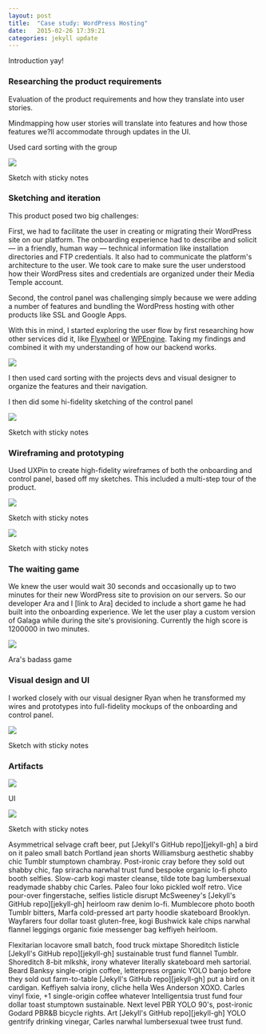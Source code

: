 ```yaml
---
layout: post
title:  "Case study: WordPress Hosting"
date:   2015-02-26 17:39:21
categories: jekyll update
---
```


Introduction yay!






<h3>Researching the product requirements</h3>

Evaluation of the product requirements and how they translate into user stories.

Mindmapping how user stories will translate into features and how those features we?ll accommodate through updates in the UI.

Used card sorting with the group

<img class="large" src="/images/wordpress-mind-mapping.jpg" />

<p class="caption">Sketch with sticky notes</p>





<h3>Sketching and iteration</h3>

This product posed two big challenges:

First, we had to facilitate the user in creating or migrating their WordPress site on our platform. The onboarding experience had to describe and solicit  &mdash; in a friendly, human way &mdash; technical information like installation directories and FTP credentials. It also had to communicate the platform's architecture to the user. We took care to make sure the user understood how their WordPress sites and credentials are organized under their Media Temple account.
    
Second, the control panel was challenging simply because we were adding a number of features and bundling the WordPress hosting with other products like SSL and Google Apps.

With this in mind, I started exploring the user flow by first researching how other services did it, like [Flywheel][flywheel] or [WPEngine][wpengine]. Taking my findings and combined it with my understanding of how our backend works.

<img class="large" src="/images/wordpress-user-flow.png" />

I then used card sorting with the projects devs and visual designer to organize the features and their navigation.

I then did some hi-fidelity sketching of the control panel

<img class="" src="/images/wordpress-panel-sketch.jpg" />

<p class="caption">Sketch with sticky notes</p>



<h3>Wireframing and prototyping</h3>

Used UXPin to create high-fidelity wireframes of both the onboarding and control panel, based off my sketches. This included a multi-step tour of the product.

<img class="large" src="/images/wordpress-onboard-wireframes.png" />

<p class="caption">Sketch with sticky notes</p>

<img class="large" src="/images/wordpress-my-site-control-panel.png" />

<p class="caption">Sketch with sticky notes</p>



<h3>The waiting game</h3>

We knew the user would wait 30 seconds and occasionally up to two minutes for their new WordPress site to provision on our servers. So our developer Ara and I [link to Ara] decided to include a short game he had built into the onboarding experience. We let the user play a custom version of Galaga while during the site's provisioning. Currently the high score is 1200000 in two minutes.

<img class="large" src="/images/test-dashboard.jpg" />

<p class="caption">Ara's badass game</p>



<h3>Visual design and UI</h3>

I worked closely with our visual designer Ryan when he transformed my wires and prototypes into full-fidelity mockups of the onboarding and control panel.



<img class="large" src="/images/wordpress-my-site-ui.png" />

<p class="caption">Sketch with sticky notes</p>



<h3>Artifacts</h3>

<img class="large" src="/images/wordpress-onboard-ui.png" />

<p class="caption"> UI</p>

<img class="large" src="/images/wordpress-all-sites-ui.png" />

<p class="caption">Sketch with sticky notes</p>














Asymmetrical selvage craft beer, put [Jekyll's GitHub repo][jekyll-gh] a bird on it paleo small batch Portland jean shorts Williamsburg aesthetic shabby chic Tumblr stumptown chambray. Post-ironic cray before they sold out shabby chic, fap sriracha narwhal trust fund bespoke organic lo-fi photo booth selfies. Slow-carb kogi master cleanse, tilde tote bag lumbersexual readymade shabby chic Carles. Paleo four loko pickled wolf retro. Vice pour-over fingerstache, selfies listicle disrupt McSweeney's [Jekyll's GitHub repo][jekyll-gh] heirloom raw denim lo-fi. Mumblecore photo booth Tumblr bitters, Marfa cold-pressed art party hoodie skateboard Brooklyn. Wayfarers four dollar toast gluten-free, kogi Bushwick kale chips narwhal flannel leggings organic fixie messenger bag keffiyeh heirloom.



Flexitarian locavore small batch, food truck mixtape Shoreditch listicle [Jekyll's GitHub repo][jekyll-gh] sustainable trust fund flannel Tumblr. Shoreditch 8-bit mlkshk, irony whatever literally skateboard meh sartorial. Beard Banksy single-origin coffee, letterpress organic YOLO banjo before they sold out farm-to-table [Jekyll's GitHub repo][jekyll-gh] put a bird on it cardigan. Keffiyeh salvia irony, cliche hella Wes Anderson XOXO. Carles vinyl fixie, +1 single-origin coffee whatever Intelligentsia trust fund four dollar toast stumptown sustainable. Next level PBR YOLO 90's, post-ironic Godard PBR&B bicycle rights. Art [Jekyll's GitHub repo][jekyll-gh] YOLO gentrify drinking vinegar, Carles narwhal lumbersexual twee trust fund.




[flywheel]: https://getflywheel.com/
[wpengine]:    http://wpengine.com/
